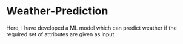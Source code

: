 # Weather-Prediction
Here, i have developed a ML model which can predict weather if the required set of attributes are given as input
